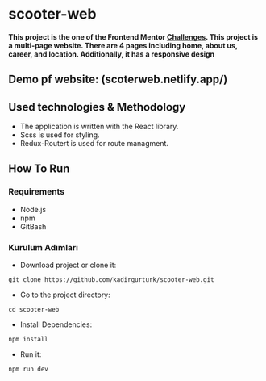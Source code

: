 # scooter-web

#### This project is the one of the Frontend Mentor [Challenges](https://www.frontendmentor.io/challenges/scoot-multipage-website-N76alNPRJ). This project is a multi-page website. There are 4 pages including home, about us, career, and location. Additionally, it has a responsive design

## Demo pf website: (scoterweb.netlify.app/)

## Used technologies & Methodology

- The application is written with the React library.
- Scss is used for styling.
- Redux-Routert is used for route managment.


## How To Run

### Requirements

- Node.js
- npm
- GitBash

### Kurulum Adımları

- Download project or clone it: 

```
git clone https://github.com/kadirgurturk/scooter-web.git
```
- Go to the project directory:  
```
cd scooter-web
```
- Install Dependencies: 
```
npm install
```
- Run it: 
```
npm run dev
```

